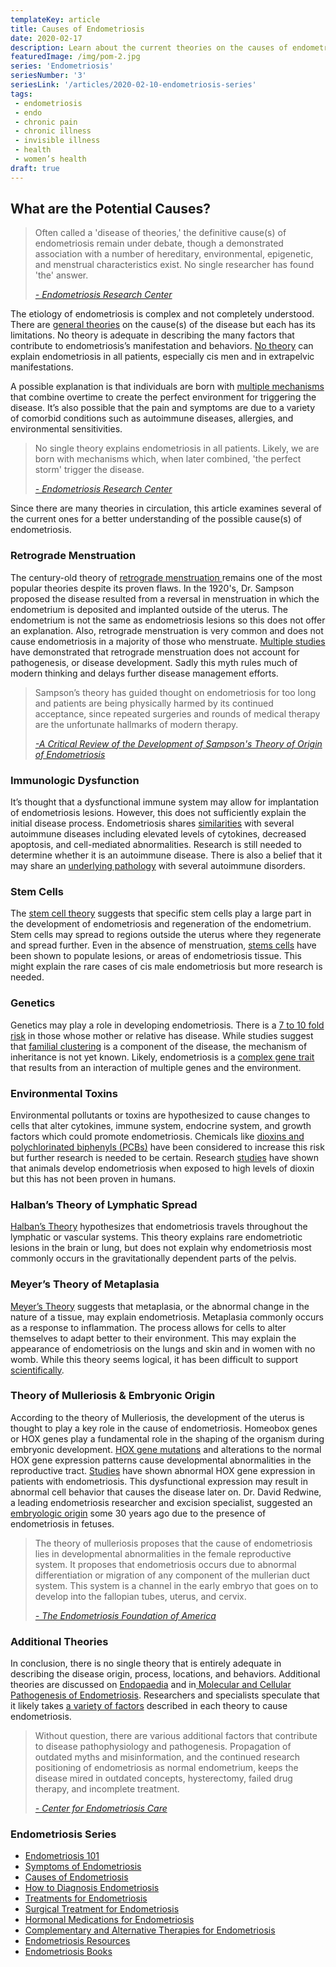 ```yaml
--- 
templateKey: article
title: Causes of Endometriosis
date: 2020-02-17
description: Learn about the current theories on the causes of endometriosis
featuredImage: /img/pom-2.jpg
series: 'Endometriosis'
seriesNumber: '3'
seriesLink: '/articles/2020-02-10-endometriosis-series'
tags:
 - endometriosis
 - endo
 - chronic pain
 - chronic illness
 - invisible illness
 - health
 - women’s health
draft: true
--- 
```


<h2>What are the Potential Causes?</h2>

<blockquote>Often called a 'disease of theories,' the definitive cause(s) of endometriosis remain under debate, though a demonstrated association with a number of hereditary, environmental, epigenetic, and menstrual characteristics exist. No single researcher has found 'the' answer. 

<cite><a href="https://www.endocenter.org/do-you-have-endo/" target="_blank" rel="noopener noreferrer">- Endometriosis Research Center</a>  </cite>

</blockquote>

The etiology of endometriosis is complex and not completely understood. There are <a href="https://www.ncbi.nlm.nih.gov/books/NBK278996/" target="_blank" rel="noopener noreferrer">general theories</a> on the cause(s) of the disease but each has its limitations. No theory is adequate in describing the many factors that contribute to endometriosis’s manifestation and behaviors. <a href="https://www.ncbi.nlm.nih.gov/pmc/articles/PMC5925869/" target="_blank" rel="noopener noreferrer">No theory</a> can explain endometriosis in all patients, especially cis men and in extrapelvic manifestations. 

A possible explanation is that individuals are born with <a href="http://centerforendo.com/endometriosis-understanding-a-complex-disease" target="_blank" rel="noopener noreferrer">multiple mechanisms</a> that combine overtime to create the perfect environment for triggering the disease. It’s also possible that the pain and symptoms are due to a variety of comorbid conditions such as autoimmune diseases, allergies, and environmental sensitivities. 

<blockquote>No single theory explains endometriosis in all patients. Likely, we are born with mechanisms which, when later combined, 'the perfect storm' trigger the disease.

<cite><a href="https://www.endocenter.org/do-you-have-endo/" target="_blank" rel="noopener noreferrer">- Endometriosis Research Center</a></cite>

</blockquote>

Since there are many theories in circulation, this article examines several of the current ones for a better understanding of the possible cause(s) of endometriosis.

<h3>Retrograde Menstruation</h3>

The century-old theory of <a href="http://centerforendo.com/endometriosis-understanding-a-complex-disease" target="_blank" rel="noopener noreferrer">retrograde menstruation </a> remains one of the most popular theories despite its proven flaws. In the 1920's, Dr. Sampson proposed the disease resulted from a reversal in menstruation in which the endometrium is deposited and implanted outside of the uterus. The endometrium is not the same as endometriosis lesions so this does not offer an explanation. Also, retrograde menstruation is very common and does not cause endometriosis in a majority of those who menstruate. <a href="https://www.ncbi.nlm.nih.gov/pubmed/12372441" target="_blank" rel="noopener noreferrer">Multiple studies</a> have demonstrated that retrograde menstruation does not account for pathogenesis, or disease development. Sadly this myth rules much of modern thinking and delays further disease management efforts. 

<blockquote class="blockquote">Sampson’s theory has guided thought on endometriosis for too long and patients are being physically harmed by its continued acceptance, since repeated surgeries and rounds of medical therapy are the unfortunate hallmarks of modern therapy.

<cite><a href="http://endopaedia.info/origin20.html" target="_blank" rel="noopener noreferrer">-A Critical Review of the Development of Sampson's Theory of Origin of Endometriosis</a></cite>

</blockquote>

<h3>Immunologic Dysfunction</h3>

It’s thought that a dysfunctional immune system may allow for implantation of endometriosis lesions. However, this does not sufficiently explain the initial disease process. Endometriosis shares <a href="https://www.ncbi.nlm.nih.gov/pubmed/22330229" target="_blank" rel="noopener noreferrer">similarities</a> with several autoimmune diseases including elevated levels of cytokines, decreased apoptosis, and cell-mediated abnormalities. Research is still needed to determine whether it is an autoimmune disease. There is also a belief that it may share an <a href="http://centerforendo.com/endometriosis-understanding-a-complex-disease" target="_blank" rel="noopener noreferrer">underlying pathology</a> with several autoimmune disorders.

<h3>Stem Cells</h3>

The <a href="https://www.endofound.org/stem-cell-theory-of-endometriosis" target="_blank" rel="noopener noreferrer">stem cell theory</a> suggests that specific stem cells play a large part in the development of endometriosis and regeneration of the endometrium. Stem cells may spread to regions outside the uterus where they regenerate and spread further. Even in the absence of menstruation, <a href="http://centerforendo.com/endometriosis-understanding-a-complex-disease" target="_blank" rel="noopener noreferrer">stems cells</a>  have been shown to populate lesions, or areas of endometriosis tissue. This might explain the rare cases of cis male endometriosis but more research is needed. 

<h3>Genetics</h3>

Genetics may play a role in developing endometriosis. There is a <a href="https://www.endocenter.org/do-you-have-endo/" target="_blank" rel="noopener noreferrer">7 to 10 fold risk</a> in those whose mother or relative has disease. While studies suggest that <a href="https://www.endofound.org/genetics-of-endometriosis" target="_blank" rel="noopener noreferrer">familial clustering</a> is a component of the disease, the mechanism of inheritance is not yet known. Likely, endometriosis is a <a href="https://www.ncbi.nlm.nih.gov/pmc/articles/PMC5925869/" target="_blank" rel="noopener noreferrer">complex gene trait</a> that results from an interaction of multiple genes and the environment. 

<h3>Environmental Toxins</h3>

Environmental pollutants or toxins are hypothesized to cause changes to cells that alter cytokines, immune system, endocrine system, and growth factors which could promote endometriosis. Chemicals like <a href="https://drbrighten.com/causes-endometriosis-5-natural-treatment-strategies/" target="_blank" rel="noopener noreferrer">dioxins and  polychlorinated biphenyls (PCBs)</a> have been considered to increase this risk but further research is needed to be certain. Research <a href="https://www.endometriosis-uk.org/sites/default/files/files/Information/Understanding-endometriosis.pdf" target="_blank" rel="noopener noreferrer">studies</a> have shown that animals develop endometriosis when exposed to high levels of dioxin but this has not been proven in humans. 

<h3>Halban’s Theory of Lymphatic Spread</h3> 

<a href="https://www.ncbi.nlm.nih.gov/books/NBK278996/" target="_blank" rel="noopener noreferrer">Halban’s Theory</a> hypothesizes that endometriosis travels throughout the lymphatic or vascular systems. This theory explains rare endometriotic lesions in the brain or lung, but does not explain why endometriosis most commonly occurs in the gravitationally dependent parts of the pelvis. 

<h3>Meyer’s Theory of Metaplasia</h3>

<a href="https://www.endometriosis-uk.org/sites/default/files/files/Information/Understanding-endometriosis.pdf" target="_blank" rel="noopener noreferrer">Meyer’s Theory</a> suggests that metaplasia, or the abnormal change in the nature of a tissue, may explain endometriosis. Metaplasia commonly occurs as a response to inflammation. The process allows for cells to alter themselves to adapt better to their environment. This may explain the appearance of endometriosis on the lungs and skin and in women with no womb. While this theory seems logical,  it has been difficult to support <a href="https://www.ncbi.nlm.nih.gov/books/NBK278996/" target="_blank" rel="noopener noreferrer">scientifically</a>.

<h3>Theory of Mulleriosis & Embryonic Origin</h3>

According to the theory of Mulleriosis, the development of the uterus is thought to play a key role in the cause of endometriosis. Homeobox genes or HOX genes play a fundamental role in the shaping of the organism during embryonic development. <a href="https://www.ncbi.nlm.nih.gov/pmc/articles/PMC4691806/" target="_blank" rel="noopener noreferrer">HOX gene mutations</a> and alterations to the normal HOX gene expression patterns cause developmental abnormalities in the reproductive tract. <a href="https://www.ncbi.nlm.nih.gov/pubmed/10325287" target="_blank" rel="noopener noreferrer">Studies</a> have shown abnormal HOX gene expression in patients with endometriosis. This dysfunctional expression may result in abnormal cell behavior that causes the disease later on. Dr. David Redwine, a leading endometriosis researcher and excision specialist, suggested an <a href="http://endopaedia.info/origin37.html" target="_blank" rel="noopener noreferrer">embryologic origin</a> some 30 years ago due to the presence of endometriosis in fetuses. 

<blockquote class="blockquote">The theory of mulleriosis proposes that the cause of endometriosis lies in developmental abnormalities in the female reproductive system. It proposes that endometriosis occurs due to abnormal differentiation or migration of any component of the mullerian duct system. This system is a channel in the early embryo that goes on to develop into the fallopian tubes, uterus, and cervix.

<cite><a href="https://www.endofound.org/mulleriosis-embryonic-origin" target="_blank" rel="noopener noreferrer">- The Endometriosis Foundation of America</a></cite>

</blockquote>

<h3>Additional Theories</h3>

In conclusion, there is no single theory that is entirely adequate in describing the disease origin, process, locations, and behaviors. Additional theories are discussed on <a href="http://endopaedia.info/resources.html#theories" target="_blank" rel="noopener noreferrer">Endopaedia</a> and in<a href="https://www.ncbi.nlm.nih.gov/pmc/articles/PMC5925869/" target="_blank" rel="noopener noreferrer"> Molecular and Cellular Pathogenesis of Endometriosis</a>. Researchers and specialists speculate that it likely takes <a href="https://www.danmartinmd.com/files/endotheory.pdf" target="_blank" rel="noopener noreferrer">a variety of factors</a> described in each theory to cause endometriosis.

<blockquote>Without question, there are various additional factors that contribute to disease pathophysiology and pathogenesis. Propagation of outdated myths and misinformation, and the continued research positioning of endometriosis as normal endometrium, keeps the disease mired in outdated concepts, hysterectomy, failed drug therapy, and incomplete treatment.  

<cite><a href="http://centerforendo.com/endometriosis-understanding-a-complex-disease" target="_blank" rel="noopener noreferrer">- Center for Endometriosis Care</a></cite>

</blockquote>

<h3 class="table-of-contents">Endometriosis Series</h3>

* [Endometriosis 101](/articles/2020-02-10-endometriosis-101/)
* [Symptoms of Endometriosis](/articles/2020-02-10-symptoms-of-endometriosis/)
* [Causes of Endometriosis](/articles/2020-02-10-causes-of-endometriosis/)
* [How to Diagnosis Endometriosis](/articles/2020-02-10-how-to-diagnosis-endometriosis/)
* [Treatments for Endometriosis](/articles/2020-02-10-treatments-for-endometriosis/)
* [Surgical Treatment for Endometriosis](/articles/2020-02-09-surgical-treatment-for-endometriosis/)
* [Hormonal Medications for Endometriosis](/articles/2019-09-17-books-for-endometriosis/)
* [Complementary and Alternative Therapies for Endometriosis](/articles/2020-02-09-complementary-and-alternative-therapies-for-endometriosis/)
* [Endometriosis Resources ](/articles/2020-02-09-endometriosis-resources/)
* [Endometriosis Books ](/articles/2020-02-09-endometriosis-books/)
